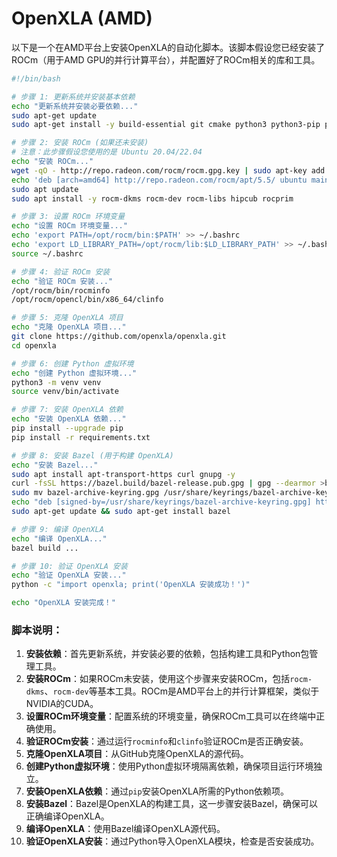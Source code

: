 # OpenXLA (AMD)

以下是一个在AMD平台上安装OpenXLA的自动化脚本。该脚本假设您已经安装了ROCm（用于AMD GPU的并行计算平台），并配置好了ROCm相关的库和工具。

```bash
#!/bin/bash

# 步骤 1: 更新系统并安装基本依赖
echo "更新系统并安装必要依赖..."
sudo apt-get update
sudo apt-get install -y build-essential git cmake python3 python3-pip python3-venv

# 步骤 2: 安装 ROCm (如果还未安装)
# 注意：此步骤假设您使用的是 Ubuntu 20.04/22.04
echo "安装 ROCm..."
wget -qO - http://repo.radeon.com/rocm/rocm.gpg.key | sudo apt-key add -
echo 'deb [arch=amd64] http://repo.radeon.com/rocm/apt/5.5/ ubuntu main' | sudo tee /etc/apt/sources.list.d/rocm.list
sudo apt update
sudo apt install -y rocm-dkms rocm-dev rocm-libs hipcub rocprim

# 步骤 3: 设置 ROCm 环境变量
echo "设置 ROCm 环境变量..."
echo 'export PATH=/opt/rocm/bin:$PATH' >> ~/.bashrc
echo 'export LD_LIBRARY_PATH=/opt/rocm/lib:$LD_LIBRARY_PATH' >> ~/.bashrc
source ~/.bashrc

# 步骤 4: 验证 ROCm 安装
echo "验证 ROCm 安装..."
/opt/rocm/bin/rocminfo
/opt/rocm/opencl/bin/x86_64/clinfo

# 步骤 5: 克隆 OpenXLA 项目
echo "克隆 OpenXLA 项目..."
git clone https://github.com/openxla/openxla.git
cd openxla

# 步骤 6: 创建 Python 虚拟环境
echo "创建 Python 虚拟环境..."
python3 -m venv venv
source venv/bin/activate

# 步骤 7: 安装 OpenXLA 依赖
echo "安装 OpenXLA 依赖..."
pip install --upgrade pip
pip install -r requirements.txt

# 步骤 8: 安装 Bazel (用于构建 OpenXLA)
echo "安装 Bazel..."
sudo apt install apt-transport-https curl gnupg -y
curl -fsSL https://bazel.build/bazel-release.pub.gpg | gpg --dearmor >bazel-archive-keyring.gpg
sudo mv bazel-archive-keyring.gpg /usr/share/keyrings/bazel-archive-keyring.gpg
echo "deb [signed-by=/usr/share/keyrings/bazel-archive-keyring.gpg] https://storage.googleapis.com/bazel-apt stable jdk1.8" | sudo tee /etc/apt/sources.list.d/bazel.list
sudo apt-get update && sudo apt-get install bazel

# 步骤 9: 编译 OpenXLA
echo "编译 OpenXLA..."
bazel build ...

# 步骤 10: 验证 OpenXLA 安装
echo "验证 OpenXLA 安装..."
python -c "import openxla; print('OpenXLA 安装成功！')"

echo "OpenXLA 安装完成！"
```

### 脚本说明：
1. **安装依赖**：首先更新系统，并安装必要的依赖，包括构建工具和Python包管理工具。
2. **安装ROCm**：如果ROCm未安装，使用这个步骤来安装ROCm，包括`rocm-dkms`、`rocm-dev`等基本工具。ROCm是AMD平台上的并行计算框架，类似于NVIDIA的CUDA。
3. **设置ROCm环境变量**：配置系统的环境变量，确保ROCm工具可以在终端中正确使用。
4. **验证ROCm安装**：通过运行`rocminfo`和`clinfo`验证ROCm是否正确安装。
5. **克隆OpenXLA项目**：从GitHub克隆OpenXLA的源代码。
6. **创建Python虚拟环境**：使用Python虚拟环境隔离依赖，确保项目运行环境独立。
7. **安装OpenXLA依赖**：通过`pip`安装OpenXLA所需的Python依赖项。
8. **安装Bazel**：Bazel是OpenXLA的构建工具，这一步骤安装Bazel，确保可以正确编译OpenXLA。
9. **编译OpenXLA**：使用Bazel编译OpenXLA源代码。
10. **验证OpenXLA安装**：通过Python导入OpenXLA模块，检查是否安装成功。